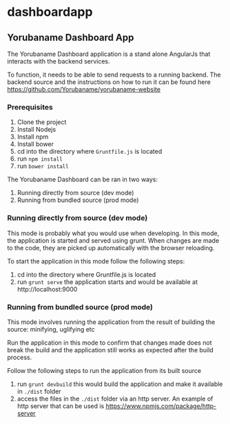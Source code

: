 # dashboardapp

## Yorubaname Dashboard App

The Yorubaname Dashboard application is a stand alone AngularJs that interacts with the backend services.

To function, it needs to be able to send requests to a running backend. The backend source and
the instructions on how to run it can be found here https://github.com/Yorubaname/yorubaname-website

### Prerequisites

1. Clone the project
2. Install Nodejs
3. Install npm
4. Install bower
6. cd into the directory where `Gruntfile.js` is located
5. run `npm install`
6. run `bower install`

The Yorubaname Dashboard can be ran in two ways:

1. Running directly from source (dev mode)
2. Running from bundled source (prod mode)

### Running directly from source (dev mode)
This mode is probably what you would use when developing. In this mode, the application is started and served using grunt. When
changes are made to the code, they are picked up automatically with the browser reloading. 

To start the application in this mode follow the following steps:
1. cd into the directory where Gruntfile.js is located
2. run `grunt serve` the application starts and would be available at http://localhost:9000


### Running from bundled source (prod mode)
This mode involves running the application from the result of building the source: minifying, uglifying etc 

Run the application in this mode to confirm that changes made does not break the build and the application still works as expected after the build process.

Follow the following steps to run the application from its built source

1. run `grunt devbuild` this would build the application and make it available in `./dist` folder
2. access the files in the `./dist` folder via an http server. An example of http server that can
be used is https://www.npmjs.com/package/http-server
